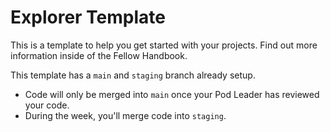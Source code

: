# Explorer Template

This is a template to help you get started with your projects. Find out more information inside of the Fellow Handbook.

This template has a `main` and `staging` branch already setup. 

- Code will only be merged into `main` once your Pod Leader has reviewed your code. 
- During the week, you'll merge code into `staging`. 
